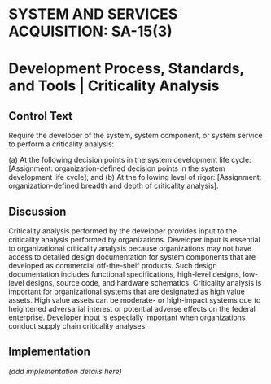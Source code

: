 # SYSTEM AND SERVICES ACQUISITION: SA-15(3)
# Development Process, Standards, and Tools | Criticality Analysis

## Control Text

Require the developer of the system, system component, or system service to perform a criticality analysis:

(a) At the following decision points in the system development life cycle: [Assignment: organization-defined decision points in the system development life cycle]; and
(b) At the following level of rigor: [Assignment: organization-defined breadth and depth of criticality analysis].

## Discussion

Criticality analysis performed by the developer provides input to the criticality analysis performed by organizations. Developer input is essential to organizational criticality analysis because organizations may not have access to detailed design documentation for system components that are developed as commercial off-the-shelf products. Such design documentation includes functional specifications, high-level designs, low-level designs, source code, and hardware schematics. Criticality analysis is important for organizational systems that are designated as high value assets. High value assets can be moderate- or high-impact systems due to heightened adversarial interest or potential adverse effects on the federal enterprise. Developer input is especially important when organizations conduct supply chain criticality analyses.

## Implementation

_(add implementation details here)_
